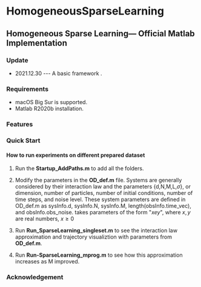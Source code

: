 # HomogeneousSparseLearning

## Homogeneous Sparse Learning&mdash; Official Matlab Implementation

### Update

- 2021.12.30 ---  A basic framework .

### Requirements

* macOS Big Sur is supported. 
* Matlab R2020b installation. 

### Features


### Quick Start


#### How to run experiments on different prepared dataset

1. Run the **Startup_AddPaths.m** to add all the folders.

2. Modify the parameters in the **OD_def.m** file.
   Systems are generally considered by their interaction law and the parameters {d,N,M,L,$\sigma$}, or dimension, number of particles, number of initial conditions, number of time steps, and noise level. These system parameters are defined in OD_def.m as sysInfo.d, sysInfo.N, sysInfo.M, length(obsInfo.time_vec), and obsInfo.obs_noise. takes parameters of the form "$xey$", where $x, y$ are real numbers, $x \ge 0$
   
3. Run **Run_SparseLearning_singleset.m** to see the interaction law approximation and trajectory visualiztion with parameters from **OD_def.m**.

4. Run **Run-SparseLearning_mprog.m** to see how this approximation increases as M improved.

### Acknowledgement

